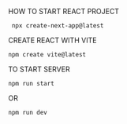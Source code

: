                        

HOW TO  START REACT PROJECT

     npx create-next-app@latest

CREATE REACT WITH VITE 

    npm create vite@latest

TO START SERVER

    npm run start 

OR

    npm run dev 
